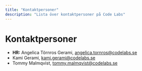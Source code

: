 ```yaml
---
title: "Kontaktpersoner"
description: "Lista över kontaktpersoner på Code Labs"
---
```


# Kontaktpersoner

* **HR:** Angelica Törnros Gerami, angelica.tornros@codelabs.se
* Kami Gerami, kami.gerami@codelabs.se
* Tommy Malmqvist, tommy.malmqvist@codelabs.se